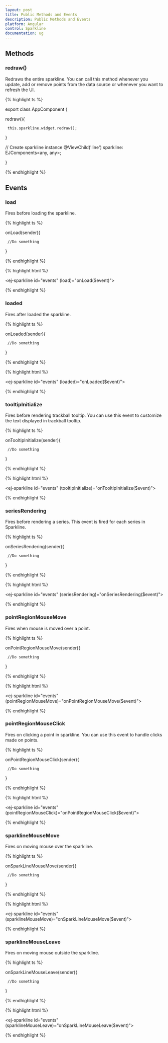 ```yaml
---
layout: post
title: Public Methods and Events
description: Public Methods and Events
platform: Angular
control: Sparkline
documentation: ug
---
```



## Methods


### redraw()


Redraws the entire sparkline. You can call this method whenever you update, add or remove points from the data source or whenever you want to refresh the UI.



{% highlight ts %}

export class AppComponent {

redraw(){
          
     this.sparkline.widget.redraw();

}

// Create sparkline instance
@ViewChild('line') sparkline: EJComponents<any, any>;

}

{% endhighlight %}








## Events



### load


Fires before loading the sparkline.



{% highlight ts %}

onLoad(sender){
     
     //Do something

}

{% endhighlight %}

{% highlight html %}

<ej-sparkline id="events" (load)="onLoad($event)">
</ej-sparkline>

{% endhighlight %}




### loaded


Fires after loaded the sparkline.



{% highlight ts %}

onLoaded(sender){
     
     //Do something

}

{% endhighlight %}

{% highlight html %}

<ej-sparkline id="events" (loaded)="onLoaded($event)">
</ej-sparkline>

{% endhighlight %}




### tooltipInitialize


Fires before rendering trackball tooltip. You can use this event to customize the text displayed in trackball tooltip.



{% highlight ts %}

onTooltipInitialize(sender){
     
     //Do something

}

{% endhighlight %}

{% highlight html %}

<ej-sparkline id="events" (tooltipInitialize)="onTooltipInitialize($event)">
</ej-sparkline>

{% endhighlight %}





### seriesRendering





Fires before rendering a series. This event is fired for each series in Sparkline.



{% highlight ts %}

onSeriesRendering(sender){
     
     //Do something

}

{% endhighlight %}

{% highlight html %}

<ej-sparkline id="events" (seriesRendering)="onSeriesRendering($event)">
</ej-sparkline>

{% endhighlight %}







### pointRegionMouseMove


Fires when mouse is moved over a point. 



{% highlight ts %}

onPointRegionMouseMove(sender){
     
     //Do something

}

{% endhighlight %}

{% highlight html %}

<ej-sparkline id="events" (pointRegionMouseMove)="onPointRegionMouseMove($event)">
</ej-sparkline>

{% endhighlight %}




### pointRegionMouseClick


Fires on clicking a point in sparkline. You can use this event to handle clicks made on points.



{% highlight ts %}

onPointRegionMouseClick(sender){
     
     //Do something

}

{% endhighlight %}

{% highlight html %}

<ej-sparkline id="events" (pointRegionMouseClick)="onPointRegionMouseClick($event)">
</ej-sparkline>

{% endhighlight %}






### sparklineMouseMove


Fires on moving mouse over the sparkline.



{% highlight ts %}

onSparkLineMouseMove(sender){
     
     //Do something

}

{% endhighlight %}

{% highlight html %}

<ej-sparkline id="events" (sparklineMouseMove)="onSparkLineMouseMove($event)">
</ej-sparkline>

{% endhighlight %}






### sparklineMouseLeave


Fires on moving mouse outside the sparkline.



{% highlight ts %}

onSparkLineMouseLeave(sender){
     
     //Do something

}

{% endhighlight %}

{% highlight html %}

<ej-sparkline id="events" (sparklineMouseLeave)="onSparkLineMouseLeave($event)">
</ej-sparkline>

{% endhighlight %}




